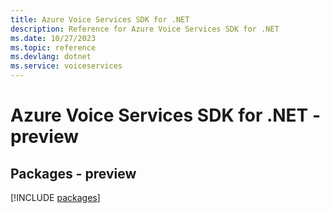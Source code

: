 ```yaml
---
title: Azure Voice Services SDK for .NET
description: Reference for Azure Voice Services SDK for .NET
ms.date: 10/27/2023
ms.topic: reference
ms.devlang: dotnet
ms.service: voiceservices
---
```

# Azure Voice Services SDK for .NET - preview
## Packages - preview
[!INCLUDE [packages](voice-services-index.md)]